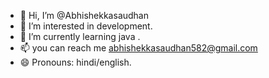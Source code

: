 - 👋 Hi, I’m @Abhishekkasaudhan
- 👀 I’m interested in development.
- 🌱 I’m currently learning java .
- 📫 you can reach me abhishekkasaudhan582@gmail.com
- 😄 Pronouns: hindi/english.
<!---
Abhishekkasaudhan/Abhishekkasaudhan is a ✨ special ✨ repository because its `README.md` (this file) appears on your GitHub profile.
You can click the Preview link to take a look at your changes.
--->

